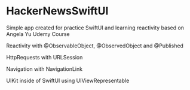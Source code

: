 # HackerNewsSwiftUI
Simple app created for practice SwiftUI and learning reactivity based on Angela Yu Udemy Course

Reactivity with @ObservableObject, @ObservedObject and @Published 

HttpRequests with URLSession

Navigation with NavigationLink

UIKit inside of SwiftUI using UIViewRepresentable

